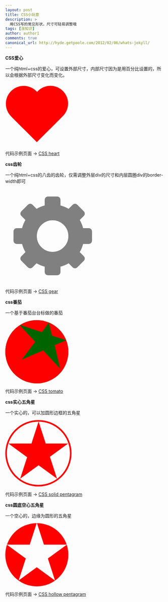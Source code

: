 ```yaml
---
layout: post
title: CSS小玩意
description: >
  用CSS写的常见形状，尺寸可轻易调整哦
tags: [涨知识]
author: author1
comments: true
canonical_url: http://hyde.getpoole.com/2012/02/06/whats-jekyll/
---
```


**CSS爱心**

一个纯html+css的爱心，可设置外部尺寸，内部尺寸因为是用百分比设置的，所以会根据外部尺寸变化而变化。

<style>
.heartOuter{
  position: relative;
  /* change size start */
  width: 200px;
  height: 200px;
  /* change size end */
}
.heartInner{
  position: absolute;
  top: 4%;
  left: 12.5%;
  width: 75%;
  height: 75%;
  transform: rotate(-45deg);
}
.heartSquare, .heartHalfCircle1, .heartHalfCircle2{
  position: absolute;
  background: red;
}
.heartSquare{
  top: 25%;
  left: 0px;
  width: 75%;
  height: 75%;
}
.heartHalfCircle1, .heartHalfCircle2{
  width: 75%;
  height: 75%;
}
.heartHalfCircle1{
  top: -15%;
  left: 0px;
  border-radius: 100% 100% 0 0;
  background: red;
}
.heartHalfCircle2{
  top: 25%;
  left: 40%;
  border-radius: 0 100% 100% 0;
}
</style>

<p></p>

<div class="heartOuter">
<div class="heartInner">
<div class="heartSquare">
</div>
<div class="heartHalfCircle1">
</div>
<div class="heartHalfCircle2">
</div>
</div>
</div>

<p></p>

代码示例页面 -> <a href="https://www.houzhenni.com/cssitem/css-heart.html" target="_blank">CSS heart</a>

**css齿轮**

一个纯html+css的八齿的齿轮，仅需调整外层div的尺寸和内层圆圈div的border-width即可

<style>
.gearOuter{
    position: relative;
    /*change size start*/
    width: 300px;
    height: 300px;
    /*change size end*/
  }
  .gearCircle{
    position: absolute;
    box-sizing: content-box;
    top: 16.67%;
    left: 16.67%;
    height: 33.33%;
    width: 33.33%;
    /*change border width start*/
    border: 50px solid gray;
    /*border-width must be 1/6 of outer box
      border-width cannot be percentage
    /*change border width end*/
    border-radius: 100%;
  }
  .tooth1, .tooth2, .tooth3, .tooth4, .tooth5, .tooth6, .tooth7, .tooth8{
    position: absolute;
    background: gray;
    border-radius: 20%;
  }
  .tooth1{
    top: 8.5%;
    left: 41.667%;
    width: 16.67%;
    height: 16.67%;
  }
  .tooth2{
    top: 41.667%;
    left: 8.5%;
    width: 16.67%;
    height: 16.67%;
  }
  .tooth3{
    transform:rotate(45deg);
    top: 18%;
    left: 18%;
    width: 16.67%;
    height: 16.67%;
  }
  .tooth4{
    transform:rotate(-45deg);
    top: 18%;
    right: 18%;
    width: 16.67%;
    height: 16.67%;
  }
  .tooth5{
    bottom: 8.5%;
    right: 41.667%;
    width: 16.67%;
    height: 16.67%;
  }
  .tooth6{
    top: 41.667%;
    right: 8.5%;
    width: 16.67%;
    height: 16.67%;
  }
  .tooth7{
    transform:rotate(45deg);
    bottom: 18%;
    left: 18%;
    width: 16.67%;
    height: 16.67%;
  }
  .tooth8{
    transform:rotate(-45deg);
    bottom: 18%;
    right: 18%;
    width: 16.67%;
    height: 16.67%;
  }
</style>

<p></p>

<div class="gearOuter">
<div class="gearCircle"></div>
<div class="tooth1"></div>
<div class="tooth2"></div>
<div class="tooth3"></div>
<div class="tooth4"></div>
<div class="tooth5"></div>
<div class="tooth6"></div>
<div class="tooth7"></div>
<div class="tooth8"></div>
</div>

<p></p>

代码示例页面 -> <a href="https://www.houzhenni.com/cssitem/css-gear.html" target="_blank">CSS gear</a>

**css番茄**

一个基于番茄台台标做的番茄

<style>
.tomato-container{
	/* change size start */
	width: 200px;
	height: 200px;
	/* change size end */
}
.tomato-circle{
	position: relative;
	width: 100%;
	height: 100%;
	border-radius: 100%;
	background: darkgreen;
	transform: rotate(-30deg);
	overflow: hidden;
}
.tomato-circle-inner{
	position: absolute;
	top: 17%;
	left: 13%;
	margin: 0px auto;
	width: 100%;
	height: 100%;
	transform: rotate(-13deg);
}
.tomato-mask1, .tomato-mask2, .tomato-mask3, .tomato-mask4, .tomato-mask5{
	position: absolute;
	background: red;
}
.tomato-mask1{
	top: 25%;
	left: -10%;
	width: 60%;
	height: 100%;
	transform: skewy(20deg) rotate(0deg);
}
.tomato-mask2{
	top: -74%;
	left: -50%;
	width: 100%;
	height: 100%;
	transform: skewy(-10deg) rotate(0deg);
}
.tomato-mask3{
	top: 58%;
	left: 30%;
	width: 100%;
	height: 100%;
	transform: skewy(-20deg) rotate(36deg);
}
.tomato-mask4{
	top: -50%;
	left: 40%;
	width: 50%;
	height: 50%;
	transform: skewy(45deg) rotate(40deg);
}
.tomato-mask5{
	top: -13%;
	right: -29%;
	width: 50%;
	height: 50%;
	transform: skewx(10deg) skewy(-48deg) rotate(-15deg);
}
</style>

<div class="tomato-container">
<div class="tomato-circle">
<div class="tomato-circle-inner">
<div class="tomato-mask1"></div>
<div class="tomato-mask2"></div>
<div class="tomato-mask3"></div>
<div class="tomato-mask4"></div>
<div class="tomato-mask5"></div>
</div>
</div>
</div>

<p></p>

代码示例页面 -> <a href="https://www.houzhenni.com/cssitem/css-tomato.html" target="_blank">CSS tomato</a>

**css实心五角星**

一个实心的，可以加圆形边框的五角星

<style>
.solid-pentagram-container{
	/* change size start */
	width: 200px;
	height: 200px;
	/* change size end */
	border-radius: 100%;
 	border: red solid 5px; 
}
.solid-pentagram-outer{
	position: relative;
	left: 10%;
	width: 77%;
	height: 77%;
}
.solid-pentagram-inner{
	position: relative;
	width: 100%;
	height: 100%;
}
.solid-triangle-outer-1, .solid-triangle-outer-2, .solid-triangle-outer-3{
	position: absolute;
	width: 100%;
	height: 100%;
	overflow: hidden;
}
.solid-triangle-outer-1{
	top: -2.5%;
	left: -25%;
	transform: rotate(-36deg);
}
.solid-triangle-outer-2{
	top: -16%;
	left: 10%;
	transform: rotate(36deg);
}
.solid-triangle-outer-3{
	top: 13%;
	right: -34.5%;
	transform: rotate(108deg);
}
.solid-triangle-inner{
	position: absolute;
	top: 122.5%;
	right: 0%;
	width: 200%;
	height: 100%;
	background-color: red;
	transform: rotate(108deg) skewx(54deg);
}
</style>

<div class="solid-pentagram-container">
<div class="solid-pentagram-outer">
<div class="solid-pentagram-inner">
<div class="solid-triangle-outer-1">
	<div class="solid-triangle-inner"></div>
</div>
<div class="solid-triangle-outer-2">
	<div class="solid-triangle-inner"></div>
</div>
<div class="solid-triangle-outer-3">
	<div class="solid-triangle-inner"></div>
</div>
</div>
</div>
</div>

<p></p>

代码示例页面 -> <a href="https://www.houzhenni.com/cssitem/css-solid-pentagram.html" target="_blank">CSS solid pentagram</a>

**css圆底空心五角星**

一个空心的，边缘为圆形的五角星

<style>
.pentagram-container{
	/* change size start */
	width: 200px;
	height: 200px;
	/* change size end */
}
.pentagram-outer{
	position: relative;
	width: 100%;
	height: 100%;
	border-radius: 100%;
	overflow: hidden;
}
.pentagram-inner{
	position: relative;
	width: 100%;
	height: 100%;
}
.pentagram-01, .pentagram-02, .pentagram-03, .pentagram-04, .pentagram-05{
	position: absolute;
	width: 100%;
	height: 100%;
	background-color: red;
}
.pentagram-01{
	top: -66%;
	left: 45%;
	transform: skewx(18deg);
}
.pentagram-02{
	top: -66%;
	right: 45%;
	transform: skewx(-18deg);
}
.pentagram-03{
	bottom: -22.5%;
	right: 75.5%;
	transform: rotate(18deg) skewy(18deg);
}
.pentagram-04{
	bottom: -22.5%;
	left: 75.5%;
	transform: rotate(-18deg) skewy(-18deg);
}
.pentagram-05{
	width: 100%;
	height: 100%;
	bottom: -80%;
	left: 2%;
	transform: rotate(54deg) skewy(-18deg);
}
</style>

<div class="pentagram-container">
<div class="pentagram-outer">
<div class="pentagram-inner">
<div class="pentagram-01"></div>
<div class="pentagram-02"></div>
<div class="pentagram-03"></div>
<div class="pentagram-04"></div>
<div class="pentagram-05"></div>
</div>
</div>
</div>

<p></p>

代码示例页面 -> <a href="https://www.houzhenni.com/cssitem/css-hollow-pentagram.html" target="_blank">CSS hollow pentagram</a>